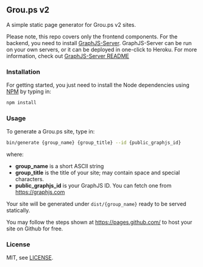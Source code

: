 ## Grou.ps v2

A simple static page generator for Grou.ps v2 sites.

Please note, this repo covers only the frontend components. For the backend, you need to install [GraphJS-Server](https://github.com/phonetworks/graphjs-server). GraphJS-Server can be run on your own servers, or it can be deployed in one-click to Heroku. For more information, check out [GraphJS-Server README](https://github.com/phonetworks/graphjs-server/blob/master/README.md) 

### Installation

For getting started, you just need to install the Node dependencies using [NPM](https://www.npmjs.com/get-npm) by typing in:

```sh
npm install
```


### Usage

To generate a Grou.ps site, type in:

```sh
bin/generate {group_name} {group_title} --id {public_graphjs_id}
```

where:
* **group_name** is a short ASCII string
* **group_title** is the title of your site; may contain space and special characters.
* **public_graphjs_id** is your GraphJS ID. You can fetch one from https://graphjs.com

Your site will be generated under `dist/{group_name}` ready to be served statically.

You may follow the steps shown at https://pages.github.com/ to host your site on Github for free.

### License

MIT, see [LICENSE](https://github.com/phonetworks/pho-microkernel/blob/master/LICENSE).

